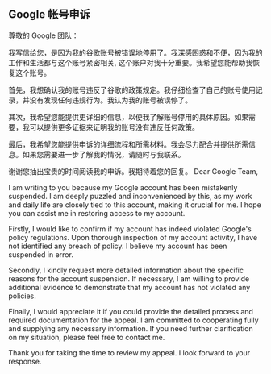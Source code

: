 ## Google 帐号申诉

尊敬的 Google 团队：

我写信给您，是因为我的谷歌账号被错误地停用了。我深感困惑和不便，因为我的工作和生活都与这个账号紧密相关, 这个账户对我十分重要。我希望您能帮助我恢复这个账号。

首先，我想确认我的账号违反了谷歌的政策规定。我仔细检查了自己的账号使用记录，并没有发现任何违规行为。我认为我的账号被误停了。

其次，我希望您能提供更详细的信息，以便我了解账号停用的具体原因。如果需要，我可以提供更多证据来证明我的账号没有违反任何政策。

最后，我希望您能提供申诉的详细流程和所需材料。我会尽力配合并提供所需信息。如果您需要进一步了解我的情况，请随时与我联系。

谢谢您抽出宝贵的时间阅读我的申诉。我期待着您的回复。
Dear Google Team,

I am writing to you because my Google account has been mistakenly suspended. I am deeply puzzled and inconvenienced by this, as my work and daily life are closely tied to this account, making it crucial for me. I hope you can assist me in restoring access to my account.

Firstly, I would like to confirm if my account has indeed violated Google's policy regulations. Upon thorough inspection of my account activity, I have not identified any breach of policy. I believe my account has been suspended in error.

Secondly, I kindly request more detailed information about the specific reasons for the account suspension. If necessary, I am willing to provide additional evidence to demonstrate that my account has not violated any policies.

Finally, I would appreciate it if you could provide the detailed process and required documentation for the appeal. I am committed to cooperating fully and supplying any necessary information. If you need further clarification on my situation, please feel free to contact me.

Thank you for taking the time to review my appeal. I look forward to your response.